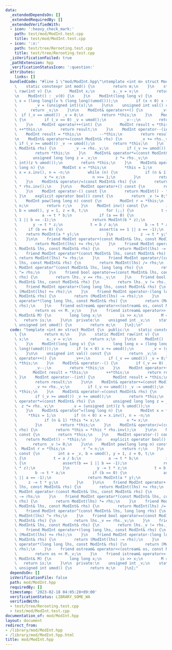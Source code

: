 ```yaml
---
data:
  _extendedDependsOn: []
  _extendedRequiredBy: []
  _extendedVerifiedWith:
  - icon: ':heavy_check_mark:'
    path: test/mod/ModInt.test.cpp
    title: test/mod/ModInt.test.cpp
  - icon: ':x:'
    path: test/tree/Rerooting.test.cpp
    title: test/tree/Rerooting.test.cpp
  _isVerificationFailed: true
  _pathExtension: hpp
  _verificationStatusIcon: ':question:'
  attributes:
    links: []
  bundledCode: "#line 1 \"mod/ModInt.hpp\"\ntemplate <int m> struct ModInt {\n  public:\n\
    \    static constexpr int mod() {\n        return m;\n    }\n    static ModInt\
    \ raw(int v) {\n        ModInt x;\n        x._v = v;\n        return x;\n    }\n\
    \n    ModInt() : _v(0) {\n    }\n    ModInt(long long v) {\n        long long\
    \ x = (long long)(v % (long long)(umod()));\n        if (x < 0) x += umod();\n\
    \        _v = (unsigned int)(x);\n    }\n\n    unsigned int val() const {\n  \
    \      return _v;\n    }\n\n    ModInt& operator++() {\n        _v++;\n      \
    \  if (_v == umod()) _v = 0;\n        return *this;\n    }\n    ModInt& operator--()\
    \ {\n        if (_v == 0) _v = umod();\n        _v--;\n        return *this;\n\
    \    }\n    ModInt operator++(int) {\n        ModInt result = *this;\n       \
    \ ++*this;\n        return result;\n    }\n    ModInt operator--(int) {\n    \
    \    ModInt result = *this;\n        --*this;\n        return result;\n    }\n\
    \n    ModInt& operator+=(const ModInt& rhs) {\n        _v += rhs._v;\n       \
    \ if (_v >= umod()) _v -= umod();\n        return *this;\n    }\n    ModInt& operator-=(const\
    \ ModInt& rhs) {\n        _v -= rhs._v;\n        if (_v >= umod()) _v += umod();\n\
    \        return *this;\n    }\n    ModInt& operator*=(const ModInt& rhs) {\n \
    \       unsigned long long z = _v;\n        z *= rhs._v;\n        _v = (unsigned\
    \ int)(z % umod());\n        return *this;\n    }\n    ModInt& operator^=(long\
    \ long n) {\n        ModInt x = *this;\n        *this = 1;\n        if (n < 0)\
    \ x = x.inv(), n = -n;\n        while (n) {\n            if (n & 1) *this *= x;\n\
    \            x *= x;\n            n >>= 1;\n        }\n        return *this;\n\
    \    }\n    ModInt& operator/=(const ModInt& rhs) {\n        return *this = *this\
    \ * rhs.inv();\n    }\n\n    ModInt operator+() const {\n        return *this;\n\
    \    }\n    ModInt operator-() const {\n        return ModInt() - *this;\n   \
    \ }\n    explicit operator bool() const {\n        return _v != 0;\n    }\n\n\
    \    ModInt pow(long long n) const {\n        ModInt r = *this;\n        r ^=\
    \ n;\n        return r;\n    }\n    ModInt inv() const {\n        int a = _v,\
    \ b = umod(), y = 1, z = 0, t;\n        for (;;) {\n            t = a / b;\n \
    \           a -= t * b;\n            if (a == 0) {\n                assert(b ==\
    \ 1 || b == -1);\n                return ModInt(b * z);\n            }\n     \
    \       y -= t * z;\n            t = b / a;\n            b -= t * a;\n       \
    \     if (b == 0) {\n                assert(a == 1 || a == -1);\n            \
    \    return ModInt(a * y);\n            }\n            z -= t * y;\n        }\n\
    \    }\n\n    friend ModInt operator+(const ModInt& lhs, const ModInt& rhs) {\n\
    \        return ModInt(lhs) += rhs;\n    }\n    friend ModInt operator-(const\
    \ ModInt& lhs, const ModInt& rhs) {\n        return ModInt(lhs) -= rhs;\n    }\n\
    \    friend ModInt operator*(const ModInt& lhs, const ModInt& rhs) {\n       \
    \ return ModInt(lhs) *= rhs;\n    }\n    friend ModInt operator/(const ModInt&\
    \ lhs, const ModInt& rhs) {\n        return ModInt(lhs) /= rhs;\n    }\n    friend\
    \ ModInt operator^(const ModInt& lhs, long long rhs) {\n        return ModInt(lhs)\
    \ ^= rhs;\n    }\n    friend bool operator==(const ModInt& lhs, const ModInt&\
    \ rhs) {\n        return lhs._v == rhs._v;\n    }\n    friend bool operator!=(const\
    \ ModInt& lhs, const ModInt& rhs) {\n        return lhs._v != rhs._v;\n    }\n\
    \    friend ModInt operator+(long long lhs, const ModInt& rhs) {\n        return\
    \ (ModInt(lhs) += rhs);\n    }\n    friend ModInt operator-(long long lhs, const\
    \ ModInt& rhs) {\n        return (ModInt(lhs) -= rhs);\n    }\n    friend ModInt\
    \ operator*(long long lhs, const ModInt& rhs) {\n        return (ModInt(lhs) *=\
    \ rhs);\n    }\n    friend ostream& operator<<(ostream& os, const ModInt& M) {\n\
    \        return os << M._v;\n    }\n    friend istream& operator>>(istream& is,\
    \ ModInt& M) {\n        long long x;\n        is >> x;\n        M = x;\n     \
    \   return is;\n    }\n\n  private:\n    unsigned int _v;\n    static constexpr\
    \ unsigned int umod() {\n        return m;\n    }\n};\n"
  code: "template <int m> struct ModInt {\n  public:\n    static constexpr int mod()\
    \ {\n        return m;\n    }\n    static ModInt raw(int v) {\n        ModInt\
    \ x;\n        x._v = v;\n        return x;\n    }\n\n    ModInt() : _v(0) {\n\
    \    }\n    ModInt(long long v) {\n        long long x = (long long)(v % (long\
    \ long)(umod()));\n        if (x < 0) x += umod();\n        _v = (unsigned int)(x);\n\
    \    }\n\n    unsigned int val() const {\n        return _v;\n    }\n\n    ModInt&\
    \ operator++() {\n        _v++;\n        if (_v == umod()) _v = 0;\n        return\
    \ *this;\n    }\n    ModInt& operator--() {\n        if (_v == 0) _v = umod();\n\
    \        _v--;\n        return *this;\n    }\n    ModInt operator++(int) {\n \
    \       ModInt result = *this;\n        ++*this;\n        return result;\n   \
    \ }\n    ModInt operator--(int) {\n        ModInt result = *this;\n        --*this;\n\
    \        return result;\n    }\n\n    ModInt& operator+=(const ModInt& rhs) {\n\
    \        _v += rhs._v;\n        if (_v >= umod()) _v -= umod();\n        return\
    \ *this;\n    }\n    ModInt& operator-=(const ModInt& rhs) {\n        _v -= rhs._v;\n\
    \        if (_v >= umod()) _v += umod();\n        return *this;\n    }\n    ModInt&\
    \ operator*=(const ModInt& rhs) {\n        unsigned long long z = _v;\n      \
    \  z *= rhs._v;\n        _v = (unsigned int)(z % umod());\n        return *this;\n\
    \    }\n    ModInt& operator^=(long long n) {\n        ModInt x = *this;\n   \
    \     *this = 1;\n        if (n < 0) x = x.inv(), n = -n;\n        while (n) {\n\
    \            if (n & 1) *this *= x;\n            x *= x;\n            n >>= 1;\n\
    \        }\n        return *this;\n    }\n    ModInt& operator/=(const ModInt&\
    \ rhs) {\n        return *this = *this * rhs.inv();\n    }\n\n    ModInt operator+()\
    \ const {\n        return *this;\n    }\n    ModInt operator-() const {\n    \
    \    return ModInt() - *this;\n    }\n    explicit operator bool() const {\n \
    \       return _v != 0;\n    }\n\n    ModInt pow(long long n) const {\n      \
    \  ModInt r = *this;\n        r ^= n;\n        return r;\n    }\n    ModInt inv()\
    \ const {\n        int a = _v, b = umod(), y = 1, z = 0, t;\n        for (;;)\
    \ {\n            t = a / b;\n            a -= t * b;\n            if (a == 0)\
    \ {\n                assert(b == 1 || b == -1);\n                return ModInt(b\
    \ * z);\n            }\n            y -= t * z;\n            t = b / a;\n    \
    \        b -= t * a;\n            if (b == 0) {\n                assert(a == 1\
    \ || a == -1);\n                return ModInt(a * y);\n            }\n       \
    \     z -= t * y;\n        }\n    }\n\n    friend ModInt operator+(const ModInt&\
    \ lhs, const ModInt& rhs) {\n        return ModInt(lhs) += rhs;\n    }\n    friend\
    \ ModInt operator-(const ModInt& lhs, const ModInt& rhs) {\n        return ModInt(lhs)\
    \ -= rhs;\n    }\n    friend ModInt operator*(const ModInt& lhs, const ModInt&\
    \ rhs) {\n        return ModInt(lhs) *= rhs;\n    }\n    friend ModInt operator/(const\
    \ ModInt& lhs, const ModInt& rhs) {\n        return ModInt(lhs) /= rhs;\n    }\n\
    \    friend ModInt operator^(const ModInt& lhs, long long rhs) {\n        return\
    \ ModInt(lhs) ^= rhs;\n    }\n    friend bool operator==(const ModInt& lhs, const\
    \ ModInt& rhs) {\n        return lhs._v == rhs._v;\n    }\n    friend bool operator!=(const\
    \ ModInt& lhs, const ModInt& rhs) {\n        return lhs._v != rhs._v;\n    }\n\
    \    friend ModInt operator+(long long lhs, const ModInt& rhs) {\n        return\
    \ (ModInt(lhs) += rhs);\n    }\n    friend ModInt operator-(long long lhs, const\
    \ ModInt& rhs) {\n        return (ModInt(lhs) -= rhs);\n    }\n    friend ModInt\
    \ operator*(long long lhs, const ModInt& rhs) {\n        return (ModInt(lhs) *=\
    \ rhs);\n    }\n    friend ostream& operator<<(ostream& os, const ModInt& M) {\n\
    \        return os << M._v;\n    }\n    friend istream& operator>>(istream& is,\
    \ ModInt& M) {\n        long long x;\n        is >> x;\n        M = x;\n     \
    \   return is;\n    }\n\n  private:\n    unsigned int _v;\n    static constexpr\
    \ unsigned int umod() {\n        return m;\n    }\n};"
  dependsOn: []
  isVerificationFile: false
  path: mod/ModInt.hpp
  requiredBy: []
  timestamp: '2023-02-18 04:05:28+09:00'
  verificationStatus: LIBRARY_SOME_WA
  verifiedWith:
  - test/tree/Rerooting.test.cpp
  - test/mod/ModInt.test.cpp
documentation_of: mod/ModInt.hpp
layout: document
redirect_from:
- /library/mod/ModInt.hpp
- /library/mod/ModInt.hpp.html
title: mod/ModInt.hpp
---
```

